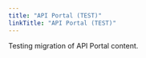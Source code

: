```yaml
---
title: "API Portal (TEST)"
linkTitle: "API Portal (TEST)"
---
```


Testing migration of API Portal content.
